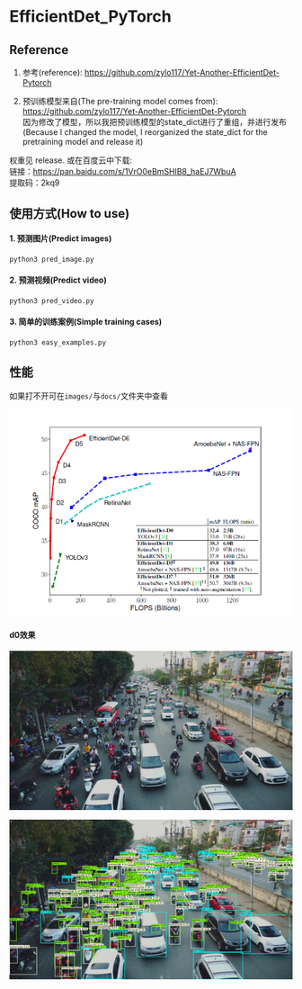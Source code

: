 # EfficientDet_PyTorch


## Reference
1. 参考(reference): 
https://github.com/zylo117/Yet-Another-EfficientDet-Pytorch

2. 预训练模型来自(The pre-training model comes from): 
https://github.com/zylo117/Yet-Another-EfficientDet-Pytorch  
  因为修改了模型，所以我把预训练模型的state_dict进行了重组，并进行发布
  (Because I changed the model, I reorganized the state_dict for the pretraining model and release it)  


权重见 release. 或在百度云中下载:  
链接：https://pan.baidu.com/s/1VrO0eBmSHlB8_haEJ7WbuA  
提取码：2kq9  

## 使用方式(How to use)

#### 1. 预测图片(Predict images)
```
python3 pred_image.py
```

#### 2. 预测视频(Predict video)
```
python3 pred_video.py
```

#### 3. 简单的训练案例(Simple training cases)
```
python3 easy_examples.py
```

## 性能 
如果打不开可在`images/`与`docs/`文件夹中查看  

![](./docs/性能对比可视化.png)

#### d0效果

![](./images/1.png)

![](./images/1_d0.png)
